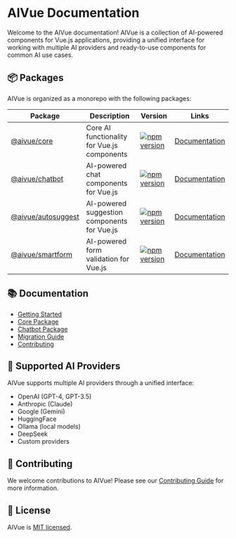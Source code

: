 # AIVue Documentation

Welcome to the AIVue documentation! AIVue is a collection of AI-powered components for Vue.js applications, providing a unified interface for working with multiple AI providers and ready-to-use components for common AI use cases.

## 📦 Packages

AIVue is organized as a monorepo with the following packages:

| Package | Description | Version | Links |
|---------|-------------|---------|-------|
| [@aivue/core](https://www.npmjs.com/package/@aivue/core) | Core AI functionality for Vue.js components | [![npm version](https://img.shields.io/npm/v/@aivue/core.svg?style=flat-square)](https://www.npmjs.com/package/@aivue/core) | [Documentation](./core.md) |
| [@aivue/chatbot](https://www.npmjs.com/package/@aivue/chatbot) | AI-powered chat components for Vue.js | [![npm version](https://img.shields.io/npm/v/@aivue/chatbot.svg?style=flat-square)](https://www.npmjs.com/package/@aivue/chatbot) | [Documentation](./chatbot.md) |
| [@aivue/autosuggest](https://www.npmjs.com/package/@aivue/autosuggest) | AI-powered suggestion components for Vue.js | [![npm version](https://img.shields.io/npm/v/@aivue/autosuggest.svg?style=flat-square)](https://www.npmjs.com/package/@aivue/autosuggest) | [Documentation](./autosuggest.md) |
| [@aivue/smartform](https://www.npmjs.com/package/@aivue/smartform) | AI-powered form validation for Vue.js | [![npm version](https://img.shields.io/npm/v/@aivue/smartform.svg?style=flat-square)](https://www.npmjs.com/package/@aivue/smartform) | [Documentation](./smartform.md) |

## 📚 Documentation

- [Getting Started](./getting-started.md)
- [Core Package](./core.md)
- [Chatbot Package](./chatbot.md)
- [Migration Guide](./migration-guide.md)
- [Contributing](./contributing.md)

## 🧠 Supported AI Providers

AIVue supports multiple AI providers through a unified interface:

- OpenAI (GPT-4, GPT-3.5)
- Anthropic (Claude)
- Google (Gemini)
- HuggingFace
- Ollama (local models)
- DeepSeek
- Custom providers

## 🤝 Contributing

We welcome contributions to AIVue! Please see our [Contributing Guide](./contributing.md) for more information.

## 📄 License

AIVue is [MIT licensed](https://github.com/reachbrt/vueai/blob/main/LICENSE).